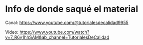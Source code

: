 # Info de donde saqué el material

Canal: https://www.youtube.com/@tutorialesdecalidad9955

Video: https://www.youtube.com/watch?v=7_R6y1hhSAM&ab_channel=TutorialesDeCalidad
